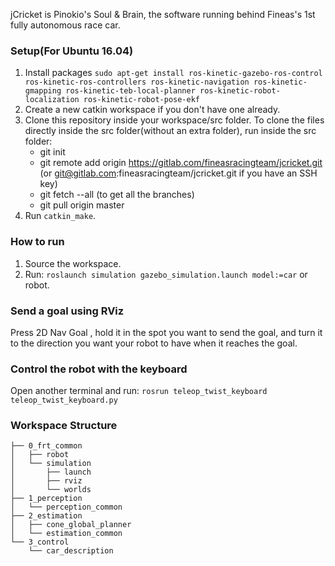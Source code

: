 
jCricket is Pinokio's Soul & Brain, the software running behind Fineas's 1st fully autonomous race car.

### Setup(For Ubuntu 16.04)
1. Install packages `sudo apt-get install ros-kinetic-gazebo-ros-control ros-kinetic-ros-controllers ros-kinetic-navigation ros-kinetic-gmapping ros-kinetic-teb-local-planner ros-kinetic-robot-localization ros-kinetic-robot-pose-ekf`
2. Create a new catkin workspace if you don't have one already.
3. Clone this repository inside your workspace/src folder.
   To clone the files directly inside the src folder(without an extra folder), run inside the src folder:
    - git init
    - git remote add origin https://gitlab.com/fineasracingteam/jcricket.git (or git@gitlab.com:fineasracingteam/jcricket.git if you have an SSH key)
    - git fetch --all (to get all the branches)
    - git pull origin master 
4. Run `catkin_make`.

### How to run
1. Source the workspace.
2. Run: `roslaunch simulation gazebo_simulation.launch model:=car` or robot.

### Send a goal using RViz
Press 2D Nav Goal , hold it in the spot you want to send the goal, and turn it to the direction you want your robot to have when it reaches the goal.

### Control the robot with the keyboard
Open another terminal and run: `rosrun teleop_twist_keyboard teleop_twist_keyboard.py`

### Workspace Structure
    ├── 0_frt_common
    │   ├── robot
    │   └── simulation
    │       ├── launch
    │       ├── rviz
    │       └── worlds
    ├── 1_perception
    │   └── perception_common
    ├── 2_estimation
    │   ├── cone_global_planner
    │   └── estimation_common
    └── 3_control
        └── car_description

